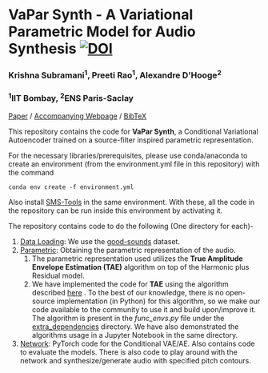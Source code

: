 # VaPar Synth - A Variational Parametric Model for Audio Synthesis [![DOI](https://zenodo.org/badge/229703012.svg)](https://zenodo.org/badge/latestdoi/229703012)

### Krishna Subramani<sup>1</sup>, Preeti Rao<sup>1</sup>, Alexandre D'Hooge<sup>2</sup>
### <sup>1</sup>IIT Bombay, <sup>2</sup>ENS Paris-Saclay

<a href="https://www.ee.iitb.ac.in/student/~krishnasubramani/data/icassp_paper.pdf" target="_blank">Paper</a> 	/	 <a href="https://www.ee.iitb.ac.in/student/~krishnasubramani/icassp2020.html" target="_blank">Accompanying Webpage</a> 	/	<a href="https://www.ee.iitb.ac.in/student/~krishnasubramani/data/vapar.bib" target="_blank">BibTeX</a>

This repository contains the code for **VaPar Synth**, a Conditional Variational Autoencoder trained on a source-filter inspired parametric representation.  
<!-- summarized below in the figure, ![Network Architecture](https://www.ee.iitb.ac.in/student/~krishnasubramani/ex/net_arch.png) -->

For the necessary libraries/prerequisites, please use conda/anaconda to create an environment (from the environment.yml file in this repository) with the command   
~~~
conda env create -f environment.yml
~~~
Also install <a href="https://github.com/MTG/sms-tools" target="_blank">SMS-Tools</a> in the same environment. With these, all the code in the repository can be run inside this environment by activating it.  

The repository contains code to do the following (One directory for each)-

1. [Data Loading](./Data_Loading/README.md): We use the <a href="https://zenodo.org/record/820937#.XgB01HUzZhE" target="_blank">good-sounds</a> dataset. 
2. [Parametric](./Parametric/README.md): Obtaining the parametric representation of the audio.   
	1. The parametric representation used utilizes the **True Amplitude Envelope Estimation (TAE)** algorithm on top of the Harmonic plus Residual model.   
	2. We have implemented the code for **TAE** using the algorithm described <a href="https://hal.archives-ouvertes.fr/hal-01161334" target="_blank">here</a> . To the best of our knowledge, there is no open-source implementation (in Python) for this algorithm, so we make our code available to the community to use it and build upon/improve it. The algorithm is present in the *func\_envs.py* file under the [extra\_dependencies](./extra_dependencies/README.md) directory. We have also demonstrated the algorithms usage in a Jupyter Notebook in the same directory. 
3. [Network](./Network/README.md): PyTorch code for the Conditional VAE/AE. Also contains code to evaluate the models. There is also code to play around with the network and synthesize/generate audio with specified pitch contours.

<!-- ---
If you use the code/paper, please cite the work as:  
~~~
@unpublished{subramani_vapar,
  title={VaPar Synth - A Variational Parametric Model for Audio Synthesis},
  author={Subramani, Krishna and Rao, Preeti and D'Hooge, Alexandre},
  note = "Submitted to ICASSP 2020"
  journal={ICASSP 2020, Under Review},
  eprint = {https://www.ee.iitb.ac.in/student/~krishnasubramani/data/icassp_paper.pdf}
} 
~~~ -->
	

